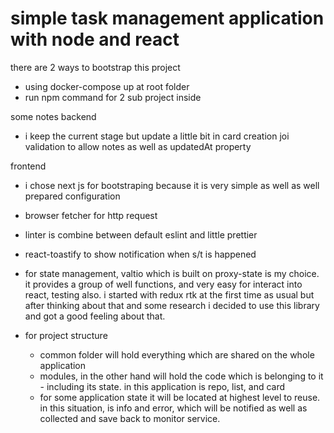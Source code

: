 # simple task management application with node and react

there are 2 ways to bootstrap this project

- using docker-compose up at root folder
- run npm command for 2 sub project inside

some notes
backend

- i keep the current stage but update a little bit in card creation joi validation to allow notes as well as updatedAt property

frontend

- i chose next js for bootstraping because it is very simple as well as well prepared configuration
- browser fetcher for http request
- linter is combine between default eslint and little prettier
- react-toastify to show notification when s/t is happened
- for state management, valtio which is built on proxy-state is my choice. it provides a group of well functions, and very easy for interact into react, testing also. i started with redux rtk at the first time as usual but after thinking about that and some research i decided to use this library and got a good feeling about that.

- for project structure
  - common folder will hold everything which are shared on the whole application
  - modules, in the other hand will hold the code which is belonging to it - including its state. in this application is repo, list, and card
  - for some application state it will be located at highest level to reuse. in this situation, is info and error, which will be notified as well as collected and save back to monitor service.
